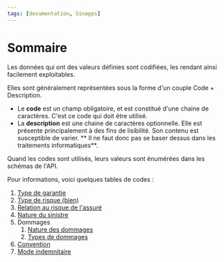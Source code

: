 ```yaml
---
tags: [documentation, Sinapps]
---
```


# Sommaire

Les données qui ont des valeurs définies sont codifiées, les rendant ainsi facilement exploitables.

Elles sont généralement représentées sous la forme d'un couple Code + Description.
- Le **code** est un champ obligatoire, et est constitué d'une chaine de caractères. C'est ce code qui doit être utilisé.
- La **description** est une chaine de caractères optionnelle. Elle est présente principalement à des fins de lisibilité. Son contenu est susceptible de varier. ** Il ne faut donc pas se baser dessus dans les traitements informatiques**.

Quand les codes sont utilisés, leurs valeurs sont énumérées dans les schémas de l'API.

Pour informations, voici quelques tables de codes : 

1. [Type de garantie](01-Type-de-garantie.md)
1. [Type de risque (bien)](02-Type-de-risque.md) 
1. [Relation au risque de l'assuré](03-Relation-au-risque.md)
1. [Nature du sinistre](04-Nature-du-sinistre.md)
1. Dommages
   1.   [Nature des dommages](05-Nature-des-dommages.md) 
   1.   [Types de dommages](06-Detail-nature-dommages.md) 
1. [Convention](07-Type-de-convention.md) 
1.   [Mode indemnitaire](08-Mode-indemnitaire.md) 

